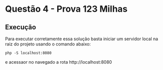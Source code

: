 # Questão 4 - Prova 123 Milhas

## Execução

Para executar corretamente essa solução basta iniciar um servidor local na raiz do projeto usando o comando abaixo:

`php -S localhost:8080`

e acessaor no navegado a rota http://localhost:8080
